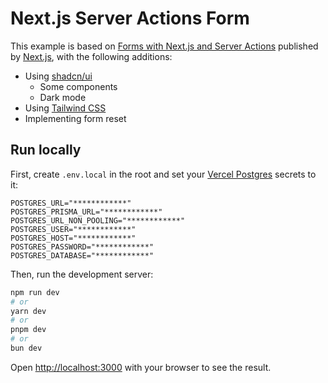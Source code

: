 # Next.js Server Actions Form

This example is based on [Forms with Next.js and Server Actions](https://github.com/vercel/next.js/tree/canary/examples/next-forms) published by [Next.js](https://nextjs.org/), with the following additions:

- Using [shadcn/ui](https://ui.shadcn.com/)
  - Some components
  - Dark mode
- Using [Tailwind CSS](https://tailwindcss.com/)
- Implementing form reset

## Run locally

First, create `.env.local` in the root and set your [Vercel Postgres](https://vercel.com/storage/postgres) secrets to it:

```
POSTGRES_URL="************"
POSTGRES_PRISMA_URL="************"
POSTGRES_URL_NON_POOLING="************"
POSTGRES_USER="************"
POSTGRES_HOST="************"
POSTGRES_PASSWORD="************"
POSTGRES_DATABASE="************"
```

Then, run the development server:

```bash
npm run dev
# or
yarn dev
# or
pnpm dev
# or
bun dev
```

Open [http://localhost:3000](http://localhost:3000) with your browser to see the result.
